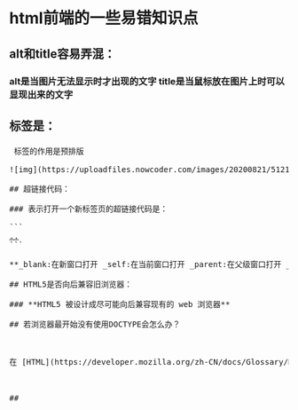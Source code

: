 # html前端的一些易错知识点

## alt和title容易弄混：

### alt是当图片无法显示时才出现的文字 title是当鼠标放在图片上时可以显现出来的文字



## <pre>标签是：

<pre> 标签的作用是预排版

![img](https://uploadfiles.nowcoder.com/images/20200821/5121786_1598022941664_632E97BFC1094BBEC5EF70E882A09EE0)

## 超链接代码：

### 表示打开一个新标签页的超链接代码是：

```
<a href=URL target=_blank>..</a>
```

**_blank:在新窗口打开 _self:在当前窗口打开 _parent:在父级窗口打开 _top:在最顶级窗口打开**

## HTML5是否向后兼容旧浏览器：

### **HTML5 被设计成尽可能向后兼容现有的 web 浏览器**

## 若浏览器最开始没有使用DOCTYPE会怎么办？



在 [HTML](https://developer.mozilla.org/zh-CN/docs/Glossary/HTML) 中，文档类型 doctype 的声明是必要的。在所有文档的头部，你都将会看到"<!DOCTYPE html>" 的身影。这个声明的目的是防止浏览器在渲染文档时，切换到我们称为“[怪异模式(兼容模式)](https://developer.mozilla.org/zh-CN/docs/Web/HTML/Quirks_Mode_and_Standards_Mode)”的渲染模式。“<!DOCTYPE html>" 确保浏览器按照最佳的相关规范进行渲染，而不是使用一个不符合规范的渲染模式。



## <audio>的作用：

<audio>可以在开始标签和结束标签之间放置文本内容，这样老的浏览器就可以显示出不支持该标签的信息。

![image-20210808213559704](C:\Users\HSDN\AppData\Roaming\Typora\typora-user-images\image-20210808213559704.png)

## 重绘与排版：

```
设置display:none后的元素只会导致浏览器的重排而不会重绘
```

#### 重排一定重绘，重绘不一定重拍

## 提问文字颜色时：

### 直接看权重 通过权重大小来判断是否为什么颜色

![image-20210808213901216](C:\Users\HSDN\AppData\Roaming\Typora\typora-user-images\image-20210808213901216.png)

**标签的权重是1，类的权重是10 ，id的权重是100**

**ul#related span 的权重为 1+100+1=102**

**\#favorite .highlight 的权重为 100+10=110**

**highlight 的权重为 10**   故为orange

## 使div不会脱离文档流的属性：

```
position: fixed;
```

**浮动（float）、固定定位（fixed）和绝对定位（absolute）都会使元素脱离文档流，绝对定位相对于最近的开启了定位（即position不为static）的父元素进行定位**

**相对定位（relative），相对于自身初始位置进行定位，不脱离文档流**

## HTML5中一个页面不可以存在多个title元素

## HTML5中常用的新特性：

**canvas元素：用于定义图形（图表等），只是图形容器，必须使用脚本来绘制图形。**

**audio：用于音频播放。**

**video：用于视频播放。**

**article：规定独立的自包含内容。**

**header：定义文档的页眉，介绍相关信息。**

**section：定义文档中的节。**

**footer：定义文档的页脚，通常有文档的作者、版权信息、联系方式等。**

**nav：定义导航链接。**



**表单控件：**

**calender**

**date**

**time**

**email**

**url**

**search**

### 注：caption是定义表格标题 不是html5新增的标签

## 将搜索词高亮显示：

使用<mark>标签（mark标签为html5新增标签）

<img src="C:\Users\HSDN\AppData\Roaming\Typora\typora-user-images\image-20210808214612494.png" alt="image-20210808214612494" style="zoom: 50%;" />

## 关于屏幕尺寸标准：

| 超小屏幕（手机） | 小屏幕（平板） | 中等屏幕（桌面） | 大屏幕（桌面） |
| :--------------: | :------------: | :--------------: | :------------: |
|      <768px      |     >=768      |      >=992       |     >=1200     |
|     .col-xs-     |    .col-sm-    |     .col-md-     |    .col-lg-    |

## 可以被继承的属性：

**可以被继承的属性： 字体系列：font-family，font-size，font-style，font-weight，font-stretch，font-size-adjust； **

**列表相关：list-style，list-style-image，list-style-position，list-style-type，list-style-color； **

**文本系列：text-indent，text-align，line-height，word-spaceing，letter-spacing，text-transform，direction，color； **

**元素可见性：visibility；**

 **表格布局：caption-side，border-collapse，border-spacing，empty-cells，table-layout； 生成内容：quotes； 光标属性：cursor；**

 **页面样式：page，page-break-inside，Windows，orphans；** 

**声音样式属性：speak、speak-punctuation、speak-numeral、speak-header、speech-rate、volume、voice-family、pitch、pitch-range、stress、richness、、azimuth、elevation。**



### 可以被继承的属性主要有文本(font-)，颜色(背景颜色不可以！)，列表(list-style-type)，元素可见性visibility

## meta标签：



一个常用的针对移动网页优化过的页面的 viewport meta 标签大致如下：（**这些是meta可以控制的标签**）

```
<meta name=``"viewport"` `content=``"width=device-width, initial-scale=1.0"``>
```

- width：控制 viewport 的大小，可以指定的一个值，如 600，或者特殊的值，如 device-width 为设备的宽度（单位为缩放为 100% 时的 CSS 的像素）。
- height：和 width 相对应，指定高度。
- initial-scale：初始缩放比例，也即是当页面第一次 load 的时候缩放比例。
- maximum-scale：允许用户缩放到的最大比例。
- minimum-scale：允许用户缩放到的最小比例。
- user-scalable：用户是否可以手动缩放。

## 当窗口上下滚动时，能始终固定在视野顶端的是（div的直接父级元素是<body>）：

```
<div style=”position:fixed;top:0;”></div>
```

![img](https://uploadfiles.nowcoder.com/images/20170227/1657851_1488186318141_F7A9735109BDB2CFC3A63F76B0374318)

## 在 HTML 音频/视频 DOM 中，_____设置是否在页面加载后载入视频 ？

**preload 属性设置或返回是否在页面加载后立即加载音频/视频。 autoplay 属性设置或返回音视频是否在加载后即开始播放。 buffered 属性返回用户已缓冲音视频的时间范围。 controller 属性返回音视频的当前媒体控制器。**

![image-20210808215426960](C:\Users\HSDN\AppData\Roaming\Typora\typora-user-images\image-20210808215426960.png)

## 想要让<a></a>标签不进行跳转的方法：

![img](https://uploadfiles.nowcoder.com/images/20181221/153679231_1545386663154_68128F3DC3E4B58550ECBE2234C9C6C4)

## 在做一份调查报告时，要求将问题文类，同一表单内的数据在一组显示，并表明此类型的名称，如何将相同类型的表单进行分组？

![img](https://uploadfiles.nowcoder.com/images/20200220/956413803_1582172767959_09BB34A601252C50DBBCCA3FF147B81F)

## 块级元素 与 行内元素：

**1.块级元素**

![img](https://uploadfiles.nowcoder.com/images/20160731/213669_1469934373582_04341C4C965D57F74167CCE72D2EAF7B)

**2.行内元素**

![img](https://uploadfiles.nowcoder.com/images/20160731/213669_1469934384802_F3CB514AAFC503A1BCD00D1B81F87ED1)

**3.块级元素与行内元素的区别**

（1）块级元素会独占一行，其宽度自动填满其父元素宽度；

行内元素不会独占一行，相邻的行内元素会排列在同一行，直至一行排不下才会换行，其宽度随元素的内容而变化。

（2）块级元素可以包含行内元素和块级元素；行内元素不能包含块级元素。

（3）行内元素设置width、height、margin-top、margin-bottom、padding-top、padding-bottom无效。

**4.** **块级元素与行内元素的转换**

display:inline-block;

display:inline;

display:block;

**5.可变元素**

![img](https://uploadfiles.nowcoder.com/images/20160731/213669_1469934417678_1857554C0F0C54914B8DA215A3BD971D)